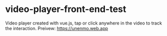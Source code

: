 # video-player-front-end-test
Video player created with vue.js, tap or click anywhere in the video to track the interaction.
Preivew: https://unenmo.web.app
